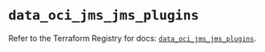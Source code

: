 # `data_oci_jms_jms_plugins`

Refer to the Terraform Registry for docs: [`data_oci_jms_jms_plugins`](https://registry.terraform.io/providers/oracle/oci/6.18.0/docs/data-sources/jms_jms_plugins).
